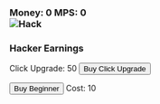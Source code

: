 <!DOCTYPE html>
<html class="gr__ShinyGrenade_github_io"><head>
  
  <h3>Money: <span id="money">0</span>  MPS: <span id="moneyPerSecond">0</span><br /> <img src="https://stickershop.line-scdn.net/stickershop/v1/product/1082755/LINEStorePC/main.png;compress=true?__=20161019" onclick="moneyClick()">Hack</img src="https://stickershop.line-scdn.net/stickershop/v1/product/1082755/LINEStorePC/main.png;compress=true?__=20161019"></h3>
  </head>
  <body>
  <h3> Hacker Earnings</h3>
  <p>Click Upgrade: <span id="clickUpgradeCost">50</span> <button onclick="buyClickUpgrade()">Buy Click Upgrade</button>
  <p><button onclick="buyBeginner()">Buy Beginner</button> Cost: <span id="beginnerCost">10</span></p>
  </body>
</html>


<script>
var money = 0;
var beginner = 0;
var mpc = 1;
var moneyPerSecond = 0;
var clicks = 0;

function moneyClick(){
money += mpc;
clicks += 1;
document.getElementById("money").innerHTML = prettify(money);
}

function mps(){
  money += moneyPerSecond;
  document.getElementById('money').innerHTML = prettify(money);
  document.getElementById('moneyPerSecond').innerHTML = prettify(moneyPerSecond);
}

function buyClickUpgrade(){
  var clickUpgradeCost = Math.floor(100 * Math.pow(1.0, mpc));
  if (money >= clickUpgradeCost){
    mpc++;
    money -= clickUpgradeCost;
    document.getElementById('clickUpgradeCost').innerHTML = clickUpgradeCost;
  }
  var nextCost = Math.floor(100 * Math.pow(1.2, mpc));
  document.getElementById('clickUpgradeCost').innerHTML = nextCost;
}

function buyBeginner(){
  var beginnerCost = Math.floor(10 * Math.pow(1.1, beginner));
  if (money >= beginnerCost){
    beginner += 0.1;
    moneyPerSecond += 0.1;
    money -= beginnerCost;
    document.getElementById('money').innerHTML = prettify(money);
    document.getElementById('moneyPerSecond').innerHTML = prettify(moneyPerSecond);
  }
  var nextCost = Math.floor(10 * Math.pow(3.2, beginner));
  document.getElementById('beginnerCost').innerHTML = prettify(nextCost);
}

window.setInterval(mps, 1000);


function prettify(input){
  var output = Math.round(input * 1000000)/ 1000000;
  return output;

}

var hundredClicks = 100;

function clicks(){
  if(click == hundredClicks){
    alert("Congrats on 100 clicks");
  }
}

window.setInterval(clicks, 1);

<p>The reason chickens cannot fly hish because they don't have faith in their wings.</p>

</script>
